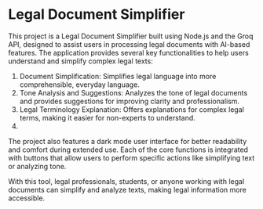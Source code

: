 # Legal Document Simplifier
This project is a Legal Document Simplifier built using Node.js and the Groq API, designed to assist users in processing legal documents with AI-based features. The application provides several key functionalities to help users understand and simplify complex legal texts:

1. Document Simplification: Simplifies legal language into more comprehensible, everyday language.
2. Tone Analysis and Suggestions: Analyzes the tone of legal documents and provides suggestions for improving clarity and professionalism.
3. Legal Terminology Explanation: Offers explanations for complex legal terms, making it easier for non-experts to understand.
4. 
The project also features a dark mode user interface for better readability and comfort during extended use. Each of the core functions is integrated with buttons that allow users to perform specific actions like simplifying text or analyzing tone.

With this tool, legal professionals, students, or anyone working with legal documents can simplify and analyze texts, making legal information more accessible.



